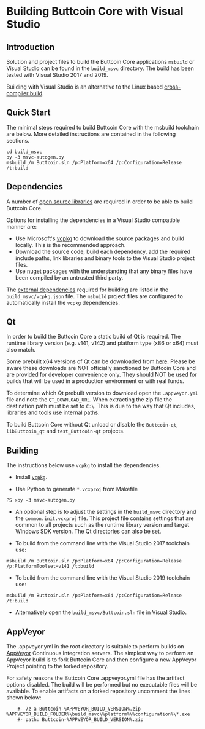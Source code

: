 Building Buttcoin Core with Visual Studio
========================================

Introduction
---------------------
Solution and project files to build the Buttcoin Core applications `msbuild` or Visual Studio can be found in the `build_msvc` directory. The build has been tested with Visual Studio 2017 and 2019.

Building with Visual Studio is an alternative to the Linux based [cross-compiler build](https://github.com/Buttcoin/Buttcoin/blob/master/doc/build-windows.md).

Quick Start
---------------------
The minimal steps required to build Buttcoin Core with the msbuild toolchain are below. More detailed instructions are contained in the following sections.

```
cd build_msvc
py -3 msvc-autogen.py
msbuild /m Buttcoin.sln /p:Platform=x64 /p:Configuration=Release /t:build
```

Dependencies
---------------------
A number of [open source libraries](https://github.com/Buttcoin/Buttcoin/blob/master/doc/dependencies.md) are required in order to be able to build Buttcoin Core.

Options for installing the dependencies in a Visual Studio compatible manner are:

- Use Microsoft's [vcpkg](https://docs.microsoft.com/en-us/cpp/vcpkg) to download the source packages and build locally. This is the recommended approach.
- Download the source code, build each dependency, add the required include paths, link libraries and binary tools to the Visual Studio project files.
- Use [nuget](https://www.nuget.org/) packages with the understanding that any binary files have been compiled by an untrusted third party.

The [external dependencies](https://github.com/Buttcoin/Buttcoin/blob/master/doc/dependencies.md) required for building are listed in the `build_msvc/vcpkg.json` file. The `msbuild` project files are configured to automatically install the `vcpkg` dependencies.

Qt
---------------------
In order to build the Buttcoin Core a static build of Qt is required. The runtime library version (e.g. v141, v142) and platform type (x86 or x64) must also match.

Some prebuilt x64 versions of Qt can be downloaded from [here](https://github.com/sipsorcery/qt_win_binary/releases). Please be aware these downloads are NOT officially sanctioned by Buttcoin Core and are provided for developer convenience only. They should NOT be used for builds that will be used in a production environment or with real funds.

To determine which Qt prebuilt version to download open the `.appveyor.yml` file and note the `QT_DOWNLOAD_URL`. When extracting the zip file the destination path must be set to `C:\`. This is due to the way that Qt includes, libraries and tools use internal paths.

To build Buttcoin Core without Qt unload or disable the `Buttcoin-qt`, `libButtcoin_qt` and `test_Buttcoin-qt` projects.

Building
---------------------
The instructions below use `vcpkg` to install the dependencies.

- Install [`vcpkg`](https://github.com/Microsoft/vcpkg).

- Use Python to generate `*.vcxproj` from Makefile

```
PS >py -3 msvc-autogen.py
```

- An optional step is to adjust the settings in the `build_msvc` directory and the `common.init.vcxproj` file. This project file contains settings that are common to all projects such as the runtime library version and target Windows SDK version. The Qt directories can also be set.

- To build from the command line with the Visual Studio 2017 toolchain use:

```
msbuild /m Buttcoin.sln /p:Platform=x64 /p:Configuration=Release /p:PlatformToolset=v141 /t:build
```

- To build from the command line with the Visual Studio 2019 toolchain use:

```
msbuild /m Buttcoin.sln /p:Platform=x64 /p:Configuration=Release /t:build
```

- Alternatively open the `build_msvc/Buttcoin.sln` file in Visual Studio.

AppVeyor
---------------------
The .appveyor.yml in the root directory is suitable to perform builds on [AppVeyor](https://www.appveyor.com/) Continuous Integration servers. The simplest way to perform an AppVeyor build is to fork Buttcoin Core and then configure a new AppVeyor Project pointing to the forked repository.

For safety reasons the Buttcoin Core .appveyor.yml file has the artifact options disabled. The build will be performed but no executable files will be available. To enable artifacts on a forked repository uncomment the lines shown below:

```
    #- 7z a Buttcoin-%APPVEYOR_BUILD_VERSION%.zip %APPVEYOR_BUILD_FOLDER%\build_msvc\%platform%\%configuration%\*.exe
    #- path: Buttcoin-%APPVEYOR_BUILD_VERSION%.zip
```
